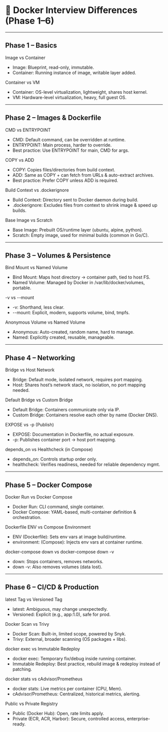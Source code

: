 # 🐳 Docker Interview Differences (Phase 1–6)

---

## Phase 1 – Basics
Image vs Container
- Image: Blueprint, read-only, immutable.
- Container: Running instance of image, writable layer added.

Container vs VM
- Container: OS-level virtualization, lightweight, shares host kernel.
- VM: Hardware-level virtualization, heavy, full guest OS.

---

## Phase 2 – Images & Dockerfile
CMD vs ENTRYPOINT
- CMD: Default command, can be overridden at runtime.
- ENTRYPOINT: Main process, harder to override.
- Best practice: Use ENTRYPOINT for main, CMD for args.

COPY vs ADD
- COPY: Copies files/directories from build context.
- ADD: Same as COPY + can fetch from URLs & auto-extract archives.
- Best practice: Prefer COPY unless ADD is required.

Build Context vs .dockerignore
- Build Context: Directory sent to Docker daemon during build.
- .dockerignore: Excludes files from context to shrink image & speed up builds.

Base Image vs Scratch
- Base Image: Prebuilt OS/runtime layer (ubuntu, alpine, python).
- Scratch: Empty image, used for minimal builds (common in Go/C).

---

## Phase 3 – Volumes & Persistence
Bind Mount vs Named Volume
- Bind Mount: Maps host directory → container path, tied to host FS.
- Named Volume: Managed by Docker in /var/lib/docker/volumes, portable.

-v vs --mount
- -v: Shorthand, less clear.
- --mount: Explicit, modern, supports volume, bind, tmpfs.

Anonymous Volume vs Named Volume
- Anonymous: Auto-created, random name, hard to manage.
- Named: Explicitly created, reusable, manageable.

---

## Phase 4 – Networking
Bridge vs Host Network
- Bridge: Default mode, isolated network, requires port mapping.
- Host: Shares host’s network stack, no isolation, no port mapping needed.

Default Bridge vs Custom Bridge
- Default Bridge: Containers communicate only via IP.
- Custom Bridge: Containers resolve each other by name (Docker DNS).

EXPOSE vs -p (Publish)
- EXPOSE: Documentation in Dockerfile, no actual exposure.
- -p: Publishes container port → host port mapping.

depends_on vs Healthcheck (in Compose)
- depends_on: Controls startup order only.
- healthcheck: Verifies readiness, needed for reliable dependency mgmt.

---

## Phase 5 – Docker Compose
Docker Run vs Docker Compose
- Docker Run: CLI command, single container.
- Docker Compose: YAML-based, multi-container definition & orchestration.

Dockerfile ENV vs Compose Environment
- ENV (Dockerfile): Sets env vars at image build/runtime.
- environment: (Compose): Injects env vars at container runtime.

docker-compose down vs docker-compose down -v
- down: Stops containers, removes networks.
- down -v: Also removes volumes (data lost).

---

## Phase 6 – CI/CD & Production
latest Tag vs Versioned Tag
- latest: Ambiguous, may change unexpectedly.
- Versioned: Explicit (e.g., app:1.0), safe for prod.

Docker Scan vs Trivy
- Docker Scan: Built-in, limited scope, powered by Snyk.
- Trivy: External, broader scanning (OS packages + libs).

docker exec vs Immutable Redeploy
- docker exec: Temporary fix/debug inside running container.
- Immutable Redeploy: Best practice, rebuild image & redeploy instead of patching.

docker stats vs cAdvisor/Prometheus
- docker stats: Live metrics per container (CPU, Mem).
- cAdvisor/Prometheus: Centralized, historical metrics, alerting.

Public vs Private Registry
- Public (Docker Hub): Open, rate limits apply.
- Private (ECR, ACR, Harbor): Secure, controlled access, enterprise-ready.

